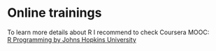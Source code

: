 # Online trainings



To learn more details about R I recommend to check Coursera MOOC:   
[R Programming by
Johns Hopkins University](https://www.coursera.org/learn/r-programming)



